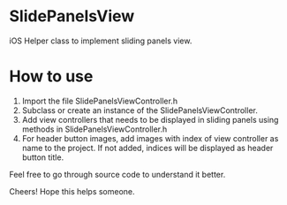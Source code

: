 # SlidePanelsView
iOS Helper class to implement sliding panels view.

<h1>How to use</h1>

1. Import the file SlidePanelsViewController.h
2. Subclass or create an instance of the SlidePanelsViewController.
3. Add view controllers that needs to be displayed in sliding panels using methods in SlidePanelsViewController.h
4. For header button images, add images with index of view controller as name to the project. If not added, indices will be displayed as header button title.

Feel free to go through source code to understand it better.

Cheers! Hope this helps someone.

